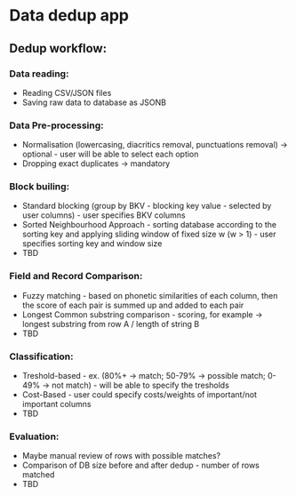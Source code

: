 # Data dedup app
## Dedup workflow:
### Data reading:
* Reading CSV/JSON files
* Saving raw data to database as JSONB
### Data Pre-processing:
* Normalisation (lowercasing, diacritics removal, punctuations removal) -> optional - user will be able to select each option
* Dropping exact duplicates -> mandatory
### Block builing:
* Standard blocking (group by BKV - blocking key value - selected by user columns) - user specifies BKV columns 
* Sorted Neighbourhood Approach - sorting database according to the sorting key and applying sliding window of fixed size w (w > 1) - user specifies sorting key and window size
* TBD
### Field and Record Comparison:
* Fuzzy matching - based on phonetic similarities of each column, then the score of each pair is summed up and added to each pair
* Longest Common substring comparison - scoring, for example -> longest substring from row A / length of string B
* TBD
### Classification:
* Treshold-based - ex. (80%+ -> match; 50-79% -> possible match; 0-49% -> not match) - will be able to specify the tresholds
* Cost-Based - user could specify costs/weights of important/not important columns
* TBD  
### Evaluation:
* Maybe manual review of rows with possible matches?
* Comparison of DB size before and after dedup - number of rows matched
* TBD
